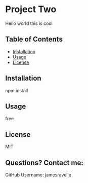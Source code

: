 # Project Two 
Hello world this is cool 

## Table of Contents
* [Installation](#installation) 
* [Usage](#usage) 
* [License](#license) 

## Installation
npm install

## Usage
free

## License
MIT

## Questions? Contact me:
GitHub Username: jamesravelle
